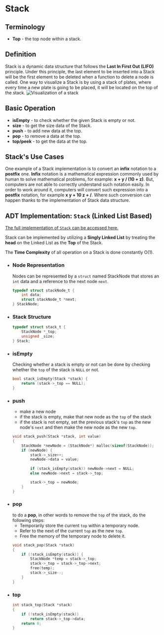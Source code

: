 # Stack

## Terminology
* **Top** - the top node within a stack.

## Definition
Stack is a dynamic data structure that follows the **Last In First Out (LIFO)** principle. Under this principle, the last element to be inserted into a Stack will be the first element to be deleted when a function to delete a node is called. One way to visualize a Stack is by using a stack of plates, where every time a new plate is going to be placed, it will be located on the top of the stack.
![Visualization of a stack](https://raw.githubusercontent.com/wiki/AlproITS/StrukturData/img/m1-1.png)

## Basic Operation
* **isEmpty** - to check whether the given Stack is empty or not.
* **size** - to get the size data of the Stack.
* **push** - to add new data at the top.
* **pop** - to remove a data at the top.
* **top/peek** - to get the data at the top.

## Stack's Use Cases
One example of a Stack implementation is to convert an **infix** notation to a **postfix** one. **Infix** notation is a mathematical expression commonly used by human to solve mathematical problems, for example: **x + y / (10 + z)**. But, computers are not able to correctly understand such notation easily. In order to work around it, computers will convert such expression into a **postfix** notation, for example **x y + 10 z + /**. Where such conversion can happen thanks to the implementation of Stack data structure.

## ADT Implementation: `Stack` (Linked List Based)
[The full implementation of `Stack` can be accessed here.](https://github.com/AlproITS/StrukturData/)

Stack can be implemented by utilizing a **Singly Linked List** by treating the **head** on the Linked List as the **Top** of the Stack.

The **Time Complexity** of all operation on a Stack is done constantly O(1).

* ### Node Representation
  Nodes can be represented by a `struct` named StackNode that stores an `int` data and a reference to the next node `next`.
  ```c
  typedef struct stackNode_t {
      int data;
      struct stackNode_t *next;
  } StackNode;
  ```
* ### Stack Structure
  ```c
  typedef struct stack_t {
      StackNode *_top;
      unsigned _size;
  } Stack;
  ```
* ### isEmpty
  Checking whether a stack is empty or not can be done by checking whether the `top` of the stack is `NULL` or not.
  ```c
  bool stack_isEmpty(Stack *stack) {
      return (stack->_top == NULL);
  }
  ```
* ### push
  * make a new node
  * if the stack is empty, make that new node as the `top` of the stack
  * if the stack is not empty, set the previous stack's `top` as the new node's `next` and then make the new node as the new `top`.
  ```c
  void stack_push(Stack *stack, int value) 
  {
      StackNode *newNode = (StackNode*) malloc(sizeof(StackNode));
      if (newNode) {
          stack->_size++;
          newNode->data = value;
        
          if (stack_isEmpty(stack)) newNode->next = NULL;
          else newNode->next = stack->_top;

          stack->_top = newNode;
      }
  }
  ```
* ### pop
  to do a **pop**, in other words to remove the `top` of the stack, do the following steps:
  * Temporarily store the current `top` within a temporary node.
  * Refer to the next of the current `top` as the new `top`.
  * Free the memory of the temporary node to delete it.
  ```c
  void stack_pop(Stack *stack) 
  {
      if (!stack_isEmpty(stack)) {
          StackNode *temp = stack->_top;
          stack->_top = stack->_top->next;
          free(temp);
          stack->_size--;
      }
  }
  ```
* ### top
  ```c
  int stack_top(Stack *stack) 
  {
      if (!stack_isEmpty(stack)) 
          return stack->_top->data;
      return 0;
  }
  ```